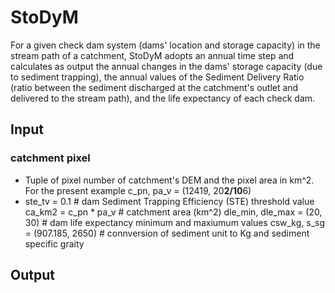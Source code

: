 # StoDyM
For a given check dam system (dams' location and storage capacity) in the stream path of a catchment, StoDyM adopts an annual time step and calculates as output the annual changes in the dams' storage capacity (due to sediment trapping), the annual values of the Sediment Delivery Ratio (ratio between the sediment discharged at the catchment's outlet and delivered to the stream path), and the life expectancy of each check dam.

## Input

### catchment pixel
* Tuple of pixel number of catchment's DEM and the pixel area in km^2. For the present example 
c_pn, pa_v = (12419, 20**2/10**6)
* ste_tv = 0.1  # dam Sediment Trapping Efficiency (STE) threshold value
ca_km2 = c_pn * pa_v  # catchment area (km^2)
dle_min, dle_max = (20, 30)  # dam life expectancy minimum and maxiumum values
csw_kg, s_sg = (907.185, 2650)  # connversion of sediment unit to Kg and sediment specific graity 

## Output
